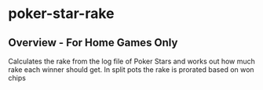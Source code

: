 # poker-star-rake
## Overview - For Home Games Only

Calculates the rake from the log file of Poker Stars and works out how much rake each winner should get. In split pots the rake is prorated based on won chips
